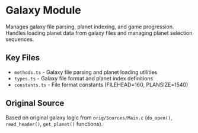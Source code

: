 # Galaxy Module

Manages galaxy file parsing, planet indexing, and game progression. Handles loading planet data from galaxy files and managing planet selection sequences.

## Key Files

- `methods.ts` - Galaxy file parsing and planet loading utilities
- `types.ts` - Galaxy file format and planet index definitions
- `constants.ts` - File format constants (FILEHEAD=160, PLANSIZE=1540)

## Original Source

Based on original galaxy logic from `orig/Sources/Main.c` (`do_open()`, `read_header()`, `get_planet()` functions).
